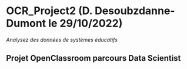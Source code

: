 # OCR_Project2 (D. Desoubzdanne-Dumont le 29/10/2022)
*Analysez des données de systèmes éducatifs*
## Projet OpenClassroom parcours Data Scientist

